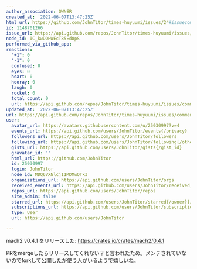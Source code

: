 ```yaml
---
author_association: OWNER
created_at: '2022-06-07T13:47:25Z'
html_url: https://github.com/JohnTitor/times-huyuumi/issues/24#issuecomment-1148701266
id: 1148701266
issue_url: https://api.github.com/repos/JohnTitor/times-huyuumi/issues/24
node_id: IC_kwDOHWEcT85Ed8pS
performed_via_github_app: 
reactions:
  "+1": 0
  "-1": 0
  confused: 0
  eyes: 0
  heart: 0
  hooray: 0
  laugh: 0
  rocket: 0
  total_count: 0
  url: https://api.github.com/repos/JohnTitor/times-huyuumi/issues/comments/1148701266/reactions
updated_at: '2022-06-07T13:47:25Z'
url: https://api.github.com/repos/JohnTitor/times-huyuumi/issues/comments/1148701266
user:
  avatar_url: https://avatars.githubusercontent.com/u/25030997?v=4
  events_url: https://api.github.com/users/JohnTitor/events{/privacy}
  followers_url: https://api.github.com/users/JohnTitor/followers
  following_url: https://api.github.com/users/JohnTitor/following{/other_user}
  gists_url: https://api.github.com/users/JohnTitor/gists{/gist_id}
  gravatar_id: ''
  html_url: https://github.com/JohnTitor
  id: 25030997
  login: JohnTitor
  node_id: MDQ6VXNlcjI1MDMwOTk3
  organizations_url: https://api.github.com/users/JohnTitor/orgs
  received_events_url: https://api.github.com/users/JohnTitor/received_events
  repos_url: https://api.github.com/users/JohnTitor/repos
  site_admin: false
  starred_url: https://api.github.com/users/JohnTitor/starred{/owner}{/repo}
  subscriptions_url: https://api.github.com/users/JohnTitor/subscriptions
  type: User
  url: https://api.github.com/users/JohnTitor

---
```

mach2 v0.4.1 をリリースした: https://crates.io/crates/mach2/0.4.1

PRをmergeしたらリリースしてくれない？と言われたため。メンテされていないのでforkして公開したが使う人がいるようで嬉しいね。